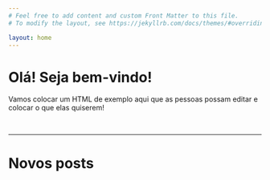 ```yaml
---
# Feel free to add content and custom Front Matter to this file.
# To modify the layout, see https://jekyllrb.com/docs/themes/#overriding-theme-defaults

layout: home
---
```


<h1>Olá! Seja bem-vindo!</h1>

<p>Vamos colocar um HTML de exemplo aqui que as pessoas possam editar e colocar o que elas quiserem!</p>

<br>

<hr>
<h1>Novos posts</h1>
<br>
